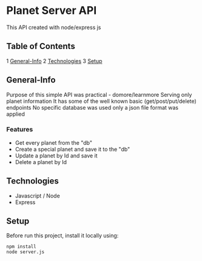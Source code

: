 # Planet Server API
This API created with node/express js


## Table of Contents
1 [General-Info](#general-info)
2 [Technologies](#technologies)
3 [Setup](#setup)


## General-Info
Purpose of this simple API was practical - domore/learnmore
Serving only planet information
It has some of the well known basic (get/post/put/delete) endpoints
No specific database was used only a json file format was applied


### Features
* Get every planet from the "db"
* Create a special planet and save it to the "db"
* Update a planet by Id and save it
* Delete a planet by Id


## Technologies
* Javascript / Node
* Express


## Setup
Before run this project, install it locally using:

```
npm install
node server.js
```